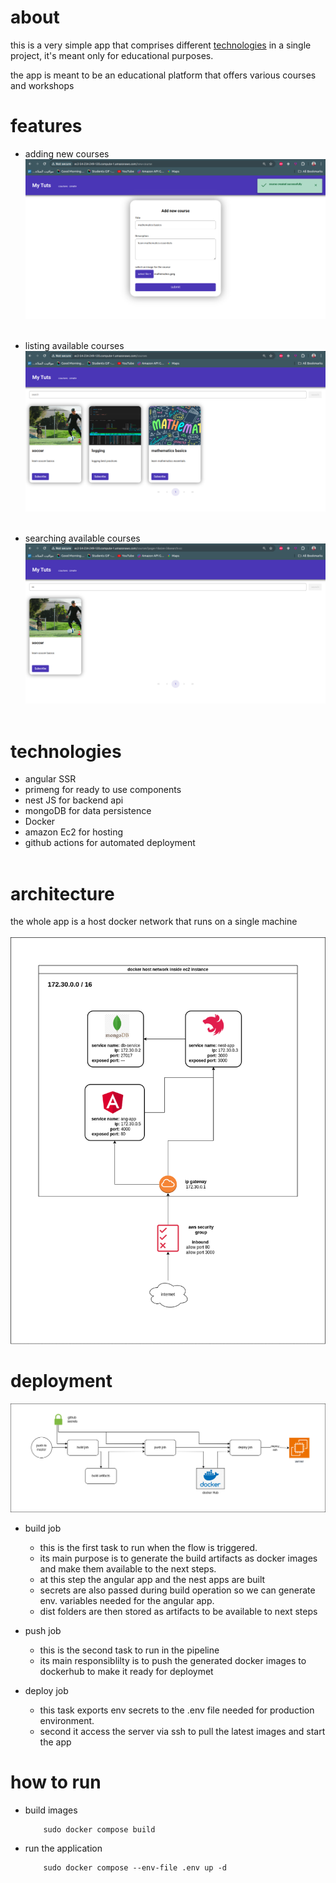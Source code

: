 # about
this is a very simple app that comprises different [technologies](https://github.com/AmrHossam902/ng-SSR?tab=readme-ov-file#technologies) in 
a single project, it's meant only for educational purposes.

<p>the app is meant to be an educational platform that offers various courses and workshops</p> 

# features
- adding new courses
    ![](/images/screenshot3.png)<br/><br/>

- listing available courses
    ![](/images/screenshot2.png)<br/><br/>

- searching available courses 
    ![](/images/screenshot4.png)<br/><br/>


# technologies
- angular SSR
- primeng for ready to use components
- nest JS for backend api
- mongoDB for data persistence
- Docker 
- amazon Ec2 for hosting
- github actions for automated deployment
<br/><br/>

# architecture
the whole app is a host docker network that runs on a single machine<br/><br/>
![](/images/architecture.png)


# deployment
![](/images/deployment.png)

- build job
    - this is the first task to run when the flow is triggered.
    - its main purpose is to generate the build artifacts as docker images and make them available to the next steps.
    - at this step the angular app and the nest apps are built
    - secrets are also passed during build operation so we can generate env. variables needed for the angular app.
    - dist folders are then stored as artifacts to be available to next steps
    

- push job
    - this is the second task to run in the pipeline
    - its main responsiblilty is to push the generated docker images to dockerhub to make it ready for deploymet


- deploy job
    - this task exports env secrets to the .env file needed for production environment.
    - second it access the server via ssh to pull the latest images and start the app


# how to run
- build images
    ```
        sudo docker compose build
    ```

- run the application
    ```
        sudo docker compose --env-file .env up -d
    ```